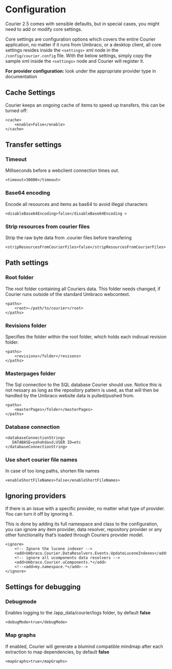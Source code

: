 # Configuration

Courier 2.5 comes with sensible defaults, but in special cases, you might need to add or modify core settings.

Core settings are configuration options which covers the entire Courier application, no matter if it runs from Umbraco, or a desktop client, all core settings resides inside the `<settings>` xml node in the` /config/courier.config` file. With the below settings, simply copy the sample xml inside the `<settings>` node and Courier will register it.

**For provider configuration:** look under the appropriate provider type in documentation

## Cache Settings
Courier keeps an ongoing cache of items to speed up transfers, this can be turned off:

	<cache>
		<enable>False</enable>
	</cache>


## Transfer settings

### Timeout
Milliseconds before a webclient connection times out.

	<timeout>30000</timeout>

### Base64 encoding
Encode all resources and items as bas64 to avoid illegal characters

	<disableBase64Encoding>false</disableBase64Encoding >

### Strip resources from courier files
Strip the raw byte data from .courier files before transfering

	<stripResourcesFromCourierFiles>false</stripResourcesFromCourierFiles>

## Path settings
### Root folder
The root folder containing all Couriers data. This folder needs changed, if Courier runs outside of the standard Umbraco webcontext. 
	
	<paths>  
	    <root>~/path/to/courier</root>
	</paths>

### Revisions folder
Specifies the folder within the root folder, which holds each indivual revision folder.

	<paths>  
	    <revisions>/folder</revisons>
	</paths>

### Masterpages folder
The Sql connection to the SQL database Courier should use. Notice this is not nessary as long as the repository pattern is used, as that will then be handled by the Umbraco website data is pulled/pushed from.

	<paths>  
	    <masterPages>/folder</masterPages>
	</paths>

### Database connection
	
	<databaseConnectionString>
	   DATABASE=yahahdasd;USER ID=etc
	</databaseConnectionString>

### Use short courier file names
In case of too long paths, shorten file names

	<enableShortFileNames>false</enableShortFileNames>

## Ignoring providers
If there is an issue with a specific provider, no matter what type of provider. You can turn it off by ignoring it. 

This is done by adding its full namespace and class to the configuration, you can ignore any item provider, data resolver, repository provider or any other functionality that’s loaded through Couriers provider model.

	<ignore>
	    <!-- Ignore the lucene indexer -->
	    <add>Umbraco.Courier.DataResolvers.Events.UpdateLuceneIndexes</add>
	    <!-- ignore all ucomponents data resolvers -->
	    <add>Umbraco.Courier.uComponents.*</add>
	    <!--<add>my.namespace.*</add>-->
	</ignore>


## Settings for debugging

### Debugmode
Enables logging to the /app_data/courier/logs folder, by default **false**

	<debugMode>true</debugMode>

### Map graphs
If enabled, Courier will generate a blumind compatible mindmap after each extraction to map dependencies, by default **false**

	<mapGraphs>true</mapGraphs>
	
	
